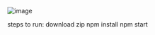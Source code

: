 ![image](https://github.com/user-attachments/assets/3148f539-c48c-4de8-8f7a-cf2460716a42)

steps to run:
download zip
npm install
npm start
